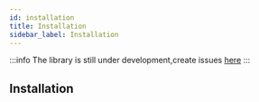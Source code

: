 ```yaml
---
id: installation
title: Installation
sidebar_label: Installation
---
```



:::info
The library is still under development,create issues [here](https://github.com/Groww/viserion/issues/new)
:::

## Installation
